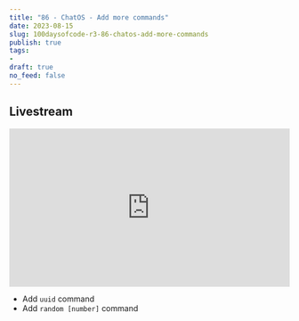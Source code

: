 ```yaml
---
title: "86 - ChatOS - Add more commands"
date: 2023-08-15
slug: 100daysofcode-r3-86-chatos-add-more-commands
publish: true
tags:
- 
draft: true
no_feed: false
---
```


## Livestream

<iframe width="100%" style="aspect-ratio: 16 / 9;" src="https://www.youtube.com/embed/2AY3mlBVmJA" title="YouTube video player" frameborder="0" allow="accelerometer; autoplay; clipboard-write; encrypted-media; gyroscope; picture-in-picture; web-share" allowfullscreen></iframe>

- Add `uuid` command
- Add `random [number]` command